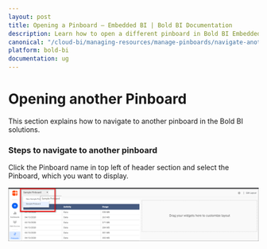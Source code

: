 ```yaml
---
layout: post
title: Opening a Pinboard – Embedded BI | Bold BI Documentation
description: Learn how to open a different pinboard in Bold BI Embedded. Pinboard is a collection of widgets from various dashboards pinned to it.
canonical: "/cloud-bi/managing-resources/manage-pinboards/navigate-another-pinboard/"
platform: bold-bi
documentation: ug
---
```


# Opening another Pinboard

This section explains how to navigate to another pinboard in the Bold BI solutions.

### Steps to navigate to another pinboard

Click the Pinboard name in top left of header section and select the Pinboard, which you want to display.

![navigate pinboard](/static/assets/embedded/managing-resources/manage-pinboards/images/navigate-pinboard.png)